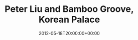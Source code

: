---
templateKey: event
guid: 08970e08-6eab-11ea-99c5-002590d1d1b0
date: 2012-05-18T20:00:00+00:00
eventTime: '8pm'
title: Peter Liu and Bamboo Groove, Korean Palace
artist: Peter Liu and Bamboo Groove
city: Ottawa
venue: Korean Palace
group: Tim Shia
guests: Peter Hum, Adrian Cho, Daniel Ko, Tim Shia
---